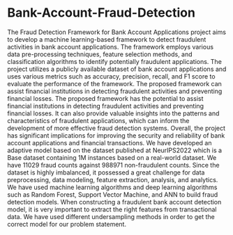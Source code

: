 # Bank-Account-Fraud-Detection
The Fraud Detection Framework for Bank Account Applications project aims to develop a machine learning-based framework to detect fraudulent activities in bank account applications. The framework employs various data pre-processing techniques, feature selection methods, and classification algorithms to identify potentially fraudulent applications. The project utilizes a publicly available dataset of bank account applications and uses various metrics such as accuracy, precision, recall, and F1 score to evaluate the performance of the framework. The proposed framework can assist financial institutions in detecting fraudulent activities and preventing financial losses.
The proposed framework has the potential to assist financial institutions in detecting fraudulent activities and preventing financial losses. It can also provide valuable insights into the patterns and characteristics of fraudulent applications, which can inform the development of more effective fraud detection systems. Overall, the project has significant implications for improving the security and reliability of bank account applications and financial transactions.
We have developed an adaptive model based on the dataset published at NeurIPS2022 which is a Base dataset containing 1M instances based on a real-world dataset. We have 11029 fraud counts against 988971 non-fraudulent counts. Since the dataset is highly imbalanced, it possessed a great challenge for data preprocessing, data modeling, feature extraction, analysis, and analytics. We have used machine learning algorithms and deep learning algorithms such as Random Forest, Support Vector Machine, and  ANN to build fraud detection models. When constructing a fraudulent bank account detection model, it is very important to extract the right features from transactional data.
We have used different undersampling methods in order to get the correct model for our problem statement. 
